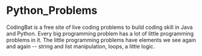 # Python_Problems
CodingBat is a free site of live coding problems to build coding skill in Java and Python. Every big programming problem has a lot of little programming problems in it. The little programming problems have elements we see again and again -- string and list manipulation, loops, a little logic.
